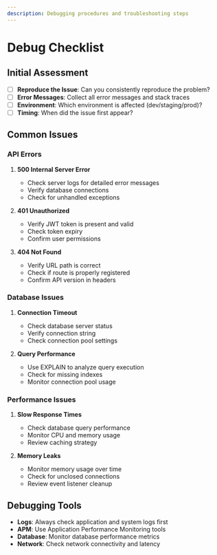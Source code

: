 ```yaml
---
description: Debugging procedures and troubleshooting steps
---
```

# Debug Checklist

## Initial Assessment

- [ ] **Reproduce the Issue**: Can you consistently reproduce the problem?
- [ ] **Error Messages**: Collect all error messages and stack traces
- [ ] **Environment**: Which environment is affected (dev/staging/prod)?
- [ ] **Timing**: When did the issue first appear?

## Common Issues

### API Errors

1. **500 Internal Server Error**
   - Check server logs for detailed error messages
   - Verify database connections
   - Check for unhandled exceptions

2. **401 Unauthorized**
   - Verify JWT token is present and valid
   - Check token expiry
   - Confirm user permissions

3. **404 Not Found**
   - Verify URL path is correct
   - Check if route is properly registered
   - Confirm API version in headers

### Database Issues

1. **Connection Timeout**
   - Check database server status
   - Verify connection string
   - Check connection pool settings

2. **Query Performance**
   - Use EXPLAIN to analyze query execution
   - Check for missing indexes
   - Monitor connection pool usage

### Performance Issues

1. **Slow Response Times**
   - Check database query performance
   - Monitor CPU and memory usage
   - Review caching strategy

2. **Memory Leaks**
   - Monitor memory usage over time
   - Check for unclosed connections
   - Review event listener cleanup

## Debugging Tools

- **Logs**: Always check application and system logs first
- **APM**: Use Application Performance Monitoring tools
- **Database**: Monitor database performance metrics
- **Network**: Check network connectivity and latency
